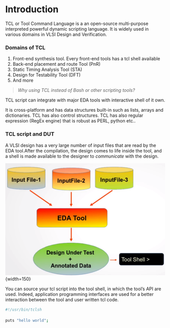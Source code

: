# Introduction

TCL or Tool Command Language is a an open-source multi-purpose interpreted powerful dynamic scripting language. It is widely used in various domains in VLSI Design and Verification.

### Domains of TCL

1. Front-end synthesis tool. Every front-end tools has a tcl shell available
2. Back-end placement and route Tool (PnR)
3. Static Timing Analysis Tool (STA)
4. Design for Testability Tool (DFT)
5. And more

> *Why using TCL instead of Bash or other scripting tools?*
> 

TCL script can integrate with major EDA tools with interactive shell of it own. 

It is cross-platform and has data structures built-in such as lists, arrays and dictionaries. TCL has also control structures. TCL has also regular expression (RegEx engine) that is robust as PERL, python etc..

### TCL script and DUT

A VLSI design has a very large number of input files that are read by the EDA tool.After the compilation, the design comes to life inside the tool, and a shell is made available to the designer to *communicate* with the design.

![Untitled](../../media/tclintro.png){width=150}

You can source your tcl script into the tool shell, in which the tool’s API are used. Indeed, application programming interfaces are used for a better interaction between the tool and user written tcl code.

```bash
#!/usr/bin/tclsh

puts "hello world";
```
